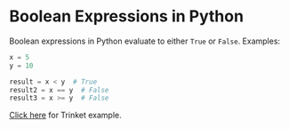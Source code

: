 # Boolean Expressions in Python

Boolean expressions in Python evaluate to either `True` or `False`. Examples:

```python
x = 5
y = 10

result = x < y  # True
result2 = x == y  # False
result3 = x >= y  # False
```
[Click here](https://trinket.io/python/4f08f4915c) for Trinket example.